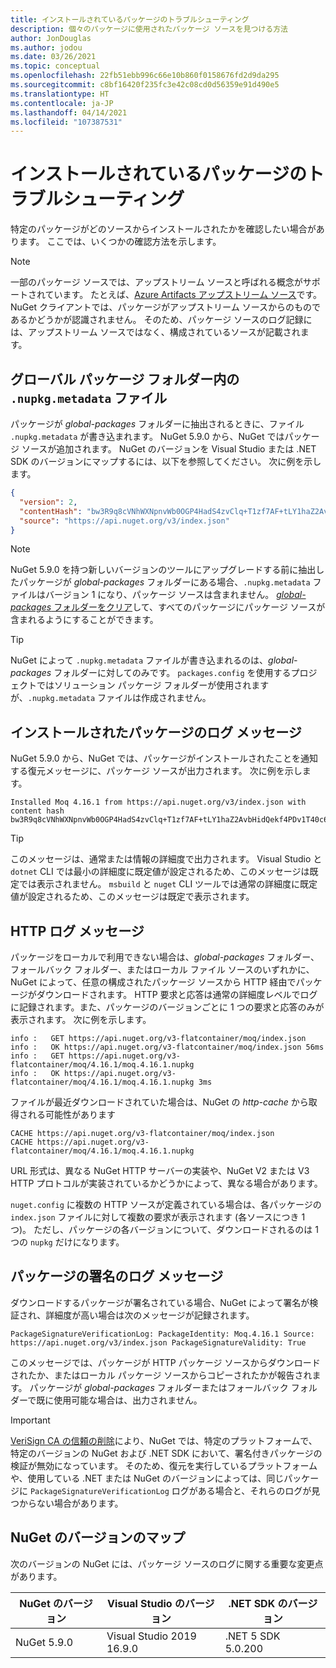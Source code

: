 ```yaml
---
title: インストールされているパッケージのトラブルシューティング
description: 個々のパッケージに使用されたパッケージ ソースを見つける方法
author: JonDouglas
ms.author: jodou
ms.date: 03/26/2021
ms.topic: conceptual
ms.openlocfilehash: 22fb51ebb996c66e10b860f0158676fd2d9da295
ms.sourcegitcommit: c8bf16420f235fc3e42c08cd0d56359e91d490e5
ms.translationtype: HT
ms.contentlocale: ja-JP
ms.lasthandoff: 04/14/2021
ms.locfileid: "107387531"
---
```

# <a name="troubleshooting-installed-packages"></a>インストールされているパッケージのトラブルシューティング

特定のパッケージがどのソースからインストールされたかを確認したい場合があります。 ここでは、いくつかの確認方法を示します。

> [!Note]
> 一部のパッケージ ソースでは、アップストリーム ソースと呼ばれる概念がサポートされています。 たとえば、[Azure Artifacts アップストリーム ソース](/azure/devops/artifacts/concepts/upstream-sources)です。 NuGet クライアントでは、パッケージがアップストリーム ソースからのものであるかどうかが認識されません。 そのため、パッケージ ソースのログ記録には、アップストリーム ソースではなく、構成されているソースが記載されます。

## <a name="nupkgmetadata-file-in-global-packages-folder"></a>グローバル パッケージ フォルダー内の `.nupkg.metadata` ファイル

パッケージが *global-packages* フォルダーに抽出されるときに、ファイル `.nupkg.metadata` が書き込まれます。 NuGet 5.9.0 から、NuGet ではパッケージ ソースが追加されます。 NuGet のバージョンを Visual Studio または .NET SDK のバージョンにマップするには、以下を参照してください。 次に例を示します。

```json
{
  "version": 2,
  "contentHash": "bw3R9q8cVNhWXNpnvWb0OGP4HadS4zvClq+T1zf7AF+tLY1haZ2AvbHidQekf4PDv1T40c6brZeT/V0IBq7cEQ==",
  "source": "https://api.nuget.org/v3/index.json"
}
```

> [!Note]
> NuGet 5.9.0 を持つ新しいバージョンのツールにアップグレードする前に抽出したパッケージが *global-packages* フォルダーにある場合、`.nupkg.metadata` ファイルはバージョン 1 になり、パッケージ ソースは含まれません。 [*global-packages* フォルダーをクリア](../consume-packages/managing-the-global-packages-and-cache-folders.md#clearing-local-folders)して、すべてのパッケージにパッケージ ソースが含まれるようにすることができます。

> [!Tip]
> NuGet によって `.nupkg.metadata` ファイルが書き込まれるのは、*global-packages* フォルダーに対してのみです。 `packages.config` を使用するプロジェクトではソリューション パッケージ フォルダーが使用されますが、`.nupkg.metadata` ファイルは作成されません。

## <a name="installed-package-log-message"></a>インストールされたパッケージのログ メッセージ

NuGet 5.9.0 から、NuGet では、パッケージがインストールされたことを通知する復元メッセージに、パッケージ ソースが出力されます。 次に例を示します。

```text
Installed Moq 4.16.1 from https://api.nuget.org/v3/index.json with content hash bw3R9q8cVNhWXNpnvWb0OGP4HadS4zvClq+T1zf7AF+tLY1haZ2AvbHidQekf4PDv1T40c6brZeT/V0IBq7cEQ==.
```

> [!Tip]
> このメッセージは、通常または情報の詳細度で出力されます。 Visual Studio と `dotnet` CLI では最小の詳細度に既定値が設定されるため、このメッセージは既定では表示されません。 `msbuild` と `nuget` CLI ツールでは通常の詳細度に既定値が設定されるため、このメッセージは既定で表示されます。

## <a name="http-log-message"></a>HTTP ログ メッセージ

パッケージをローカルで利用できない場合は、*global-packages* フォルダー、フォールバック フォルダー、またはローカル ファイル ソースのいずれかに、NuGet によって、任意の構成されたパッケージ ソースから HTTP 経由でパッケージがダウンロードされます。 HTTP 要求と応答は通常の詳細度レベルでログに記録されます。また、パッケージのバージョンごとに 1 つの要求と応答のみが表示されます。 次に例を示します。

```text
info :   GET https://api.nuget.org/v3-flatcontainer/moq/index.json
info :   OK https://api.nuget.org/v3-flatcontainer/moq/index.json 56ms
info :   GET https://api.nuget.org/v3-flatcontainer/moq/4.16.1/moq.4.16.1.nupkg
info :   OK https://api.nuget.org/v3-flatcontainer/moq/4.16.1/moq.4.16.1.nupkg 3ms
```

ファイルが最近ダウンロードされていた場合は、NuGet の *http-cache* から取得される可能性があります

```text
CACHE https://api.nuget.org/v3-flatcontainer/moq/index.json
CACHE https://api.nuget.org/v3-flatcontainer/moq/4.16.1/moq.4.16.1.nupkg
```

URL 形式は、異なる NuGet HTTP サーバーの実装や、NuGet V2 または V3 HTTP プロトコルが実装されているかどうかによって、異なる場合があります。

`nuget.config` に複数の HTTP ソースが定義されている場合は、各パッケージの `index.json` ファイルに対して複数の要求が表示されます (各ソースにつき 1 つ)。 ただし、パッケージの各バージョンについて、ダウンロードされるのは 1 つの `nupkg` だけになります。

## <a name="package-signature-log-message"></a>パッケージの署名のログ メッセージ

ダウンロードするパッケージが署名されている場合、NuGet によって署名が検証され、詳細度が高い場合は次のメッセージが記録されます。

```text
PackageSignatureVerificationLog: PackageIdentity: Moq.4.16.1 Source: https://api.nuget.org/v3/index.json PackageSignatureValidity: True
```

このメッセージでは、パッケージが HTTP パッケージ ソースからダウンロードされたか、またはローカル パッケージ ソースからコピーされたかが報告されます。 パッケージが *global-packages* フォルダーまたはフォールバック フォルダーで既に使用可能な場合は、出力されません。

> [!Important]
> [VeriSign CA の信頼の削除](https://github.com/dotnet/announcements/issues/180)により、NuGet では、特定のプラットフォームで、特定のバージョンの NuGet および .NET SDK において、署名付きパッケージの検証が無効になっています。 そのため、復元を実行しているプラットフォームや、使用している .NET または NuGet のバージョンによっては、同じパッケージに `PackageSignatureVerificationLog` ログがある場合と、それらのログが見つからない場合があります。

## <a name="nuget-version-map"></a>NuGet のバージョンのマップ

次のバージョンの NuGet には、パッケージ ソースのログに関する重要な変更点があります。

|NuGet のバージョン|Visual Studio のバージョン|.NET SDK のバージョン|
|---|---|---|
|NuGet 5.9.0|Visual Studio 2019 16.9.0|.NET 5 SDK 5.0.200|
